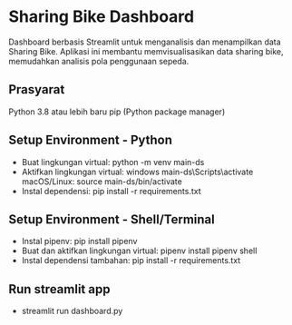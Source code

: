 # Sharing Bike Dashboard
Dashboard berbasis Streamlit untuk menganalisis dan menampilkan data Sharing Bike.
Aplikasi ini membantu memvisualisasikan data sharing bike, memudahkan analisis pola penggunaan sepeda.

## Prasyarat
 Python 3.8 atau lebih baru
 pip (Python package manager)

## Setup Environment - Python
- Buat lingkungan virtual:
  python -m venv main-ds
- Aktifkan lingkungan virtual:
   windows
    main-ds\Scripts\activate
   macOS/Linux:
   source main-ds/bin/activate
- Instal dependensi:
   pip install -r requirements.txt

## Setup Environment - Shell/Terminal 
- Instal pipenv:
   pip install pipenv
- Buat dan aktifkan lingkungan virtual:
   pipenv install
   pipenv shell
- Instal dependensi tambahan:
   pip install -r requirements.txt

## Run streamlit app
- streamlit run dashboard.py
